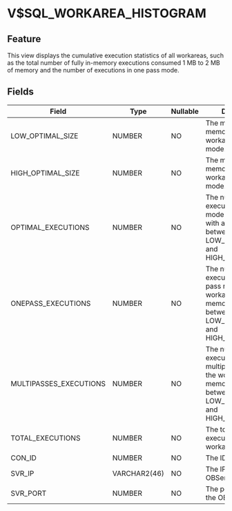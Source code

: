 V$SQL_WORKAREA_HISTOGRAM
=============================================

**Feature**
---------------------------

This view displays the cumulative execution statistics of all workareas, such as the total number of fully in-memory executions consumed 1 MB to 2 MB of memory and the number of executions in one pass mode.

**Fields**
-----------------------------

| **Field** | **Type** | **Nullable** | **Description** |
|------------------------|------------|----------------|------------------------------------------|
| LOW_OPTIMAL_SIZE | NUMBER | NO | The minimum memory for the workarea in optimal mode. |
| HIGH_OPTIMAL_SIZE | NUMBER | NO | The maximum memory for the workarea in optimal mode. |
| OPTIMAL_EXECUTIONS | NUMBER | NO | The number of executions in optimal mode in the workarea with a memory size between values of LOW_OPTIMAL_SIZE and HIGH_OPTIMAL_SIZE. |
| ONEPASS_EXECUTIONS | NUMBER | NO | The number of executions in one pass mode in the workarea with a memory size between values of LOW_OPTIMAL_SIZE and HIGH_OPTIMAL_SIZE. |
| MULTIPASSES_EXECUTIONS | NUMBER | NO | The number of executions in multipasses mode in the workarea with a memory size between values of LOW_OPTIMAL_SIZE and HIGH_OPTIMAL_SIZE. |
| TOTAL_EXECUTIONS | NUMBER | NO | The total number of executions in the workarea. |
| CON_ID | NUMBER | NO | The ID of the tenant. |
| SVR_IP | VARCHAR2(46) | NO | The IP address of the OBServer. |
| SVR_PORT | NUMBER | NO | The port number of the OBServer. |